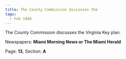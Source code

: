 ```yaml
---  
title: The County Commission discusses the  
tags:  
  - Feb 1940  
---  
```

  
The County Commission discusses the Virginia Key plan.  
  
Newspapers: **Miami Morning News or The Miami Herald**  
  
Page: **13**, Section: **A** 
